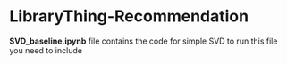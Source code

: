 # LibraryThing-Recommendation

**SVD_baseline.ipynb** file contains the code for simple SVD to run this file you need to include
